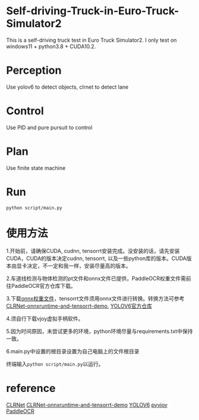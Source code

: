 # Self-driving-Truck-in-Euro-Truck-Simulator2
This is a self-driving truck test in Euro Truck Simulator2. I only test on windows11 + python3.8 + CUDA10.2.

# Perception
Use yolov6 to detect objects, clrnet to detect lane

# Control
Use PID and pure pursuit to control

# Plan
Use finite state machine


# Run
`python script/main.py`

# 使用方法
1.开始前，请确保CUDA, cudnn, tensorrt安装完成。没安装的话，请先安装CUDA，CUDA的版本决定cudnn, tensorrt, 以及一些python库的版本。CUDA版本由显卡决定，不一定和我一样，安装尽量高的版本。

2.车道线检测与物体检测的pt文件和onnx文件已提供，PaddleOCR权重文件需前往PaddleOCR官方仓库下载。

3.下载[onnx权重文件](https://github.com/Yutong-gannis/Self-driving-Truck-in-Euro-Truck-Simulator2/releases/tag/v1.0)，tensorrt文件须用onnx文件进行转换。转换方法可参考[CLRNet-onnxruntime-and-tensorrt-demo](https://github.com/xuanandsix/CLRNet-onnxruntime-and-tensorrt-demo), [YOLOV6官方仓库](https://github.com/meituan/YOLOv6/tree/main/deploy/TensorRT)

4.须自行下载vjoy虚拟手柄软件。

5.因为时间原因，未尝试更多的环境，python环境尽量与requirements.txt中保持一致。

6.main.py中设置的根目录设置为自己电脑上的文件根目录

终端输入`python script/main.py`以运行。

# reference
[CLRNet](https://github.com/Turoad/CLRNet)
[CLRNet-onnxruntime-and-tensorrt-demo](https://github.com/xuanandsix/CLRNet-onnxruntime-and-tensorrt-demo)
[YOLOV6](https://github.com/meituan/YOLOv6)
[pyvjoy](https://github.com/tidzo/pyvjoy)
[PaddleOCR](https://github.com/PaddlePaddle/PaddleOCR)
